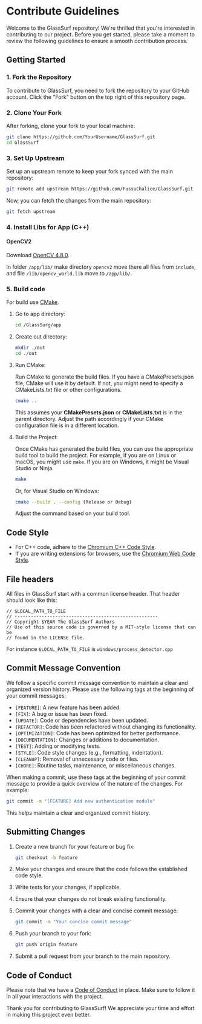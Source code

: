 # Contribute Guidelines

Welcome to the GlassSurf repository! We're thrilled that you're interested in contributing to our project. Before you get started, please take a moment to review the following guidelines to ensure a smooth contribution process.

## Getting Started

### 1. Fork the Repository

To contribute to GlassSurf, you need to fork the repository to your GitHub account. Click the "Fork" button on the top right of this repository page.

### 2. Clone Your Fork

After forking, clone your fork to your local machine:

```bash
git clone https://github.com/YourUsername/GlassSurf.git
cd GlassSurf
```

### 3. Set Up Upstream

Set up an upstream remote to keep your fork synced with the main repository:

```bash
git remote add upstream https://github.com/FussuChalice/GlassSurf.git
```

Now, you can fetch the changes from the main repository:

```bash
git fetch upstream
```

### 4. Install Libs for App (C++)

#### OpenCV2

Download [OpenCV 4.8.0](https://opencv.org/releases).

In folder `/app/lib/` make directory `opencv2` move there all files from `include`, and file `/lib/opencv_world.lib` move to `/app/lib/`.

<!-- #### cpp-netlib and boost libraries

Download [boost](https://www.boost.org/)

In folder `/app/lib/` make directory `boost` and move there all files from `boost_v_1/boost/` and copy from `cpp-netlib/boost`. -->

### 5. Build code

For build use [CMake](https://cmake.org/).

1. Go to app directory:

    ```bash
    cd /GlassSurg/app
    ```

2. Create out directory:

    ```bash
    mkdir ./out
    cd ./out
    ```

3. Run CMake:

    Run CMake to generate the build files. If you have a CMakePresets.json file, CMake will use it by default. If not, you might need to specify a CMakeLists.txt file or other configurations.

    ```bash
    cmake ..
    ```

    This assumes your **CMakePresets.json** or **CMakeLists.txt** is in the parent directory. Adjust the path accordingly if your CMake configuration file is in a different location.

4. Build the Project:

    Once CMake has generated the build files, you can use the appropriate build tool to build the project. For example, if you are on Linux or macOS, you might use `make`. If you are on Windows, it might be Visual Studio or Ninja.

    ```bash
    make
    ```

    Or, for Visual Studio on Windows:

    ```bash
    cmake --build . --config (Release or Debug)
    ```

    Adjust the command based on your build tool.

## Code Style

- For C++ code, adhere to the [Chromium C++ Code Style](https://chromium.googlesource.com/chromium/src/+/HEAD/styleguide/c++/c++.md).
- If you are writing extensions for browsers, use the [Chromium Web Code Style](https://chromium.googlesource.com/chromium/src/+/HEAD/styleguide/web/web.md).

## File headers

All files in GlassSurf start with a common license header. That header should look like this:

```CXX
// $LOCAL_PATH_TO_FILE
// -----------------------------------------------------
// Copyright $YEAR The GlassSurf Authors
// Use of this source code is governed by a MIT-style license that can be
// found in the LICENSE file.
```

For instance `$LOCAL_PATH_TO_FILE` is `windows/process_detector.cpp`

## Commit Message Convention

We follow a specific commit message convention to maintain a clear and organized version history. Please use the following tags at the beginning of your commit messages:

- `[FEATURE]`: A new feature has been added.
- `[FIX]`: A bug or issue has been fixed.
- `[UPDATE]`: Code or dependencies have been updated.
- `[REFACTOR]`: Code has been refactored without changing its functionality.
- `[OPTIMIZATION]`: Code has been optimized for better performance.
- `[DOCUMENTATION]`: Changes or additions to documentation.
- `[TEST]`: Adding or modifying tests.
- `[STYLE]`: Code style changes (e.g., formatting, indentation).
- `[CLEANUP]`: Removal of unnecessary code or files.
- `[CHORE]`: Routine tasks, maintenance, or miscellaneous changes.

When making a commit, use these tags at the beginning of your commit message to provide a quick overview of the nature of the changes. For example:

```bash
git commit -m "[FEATURE] Add new authentication module"
```

This helps maintain a clear and organized commit history.

## Submitting Changes

1. Create a new branch for your feature or bug fix:

   ```bash
   git checkout -b feature
   ```

2. Make your changes and ensure that the code follows the established code style.
3. Write tests for your changes, if applicable.
4. Ensure that your changes do not break existing functionality.
5. Commit your changes with a clear and concise commit message:

    ```bash
    git commit -m "Your concise commit message"
    ```

6. Push your branch to your fork:

    ```bash
    git push origin feature
    ```

7. Submit a pull request from your branch to the main repository.

## Code of Conduct

Please note that we have a [Code of Conduct](CODE_OF_CONDUCT.md) in place. Make sure to follow it in all your interactions with the project.

Thank you for contributing to GlassSurf! We appreciate your time and effort in making this project even better.
